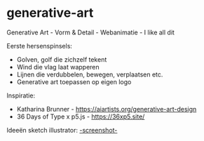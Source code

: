 # generative-art
Generative Art - Vorm &amp; Detail - Webanimatie - I like all dit

Eerste hersenspinsels:
- Golven, golf die zichzelf tekent
- Wind die vlag laat wapperen
- Lijnen die verdubbelen, bewegen, verplaatsen etc.
- Generative art toepassen op eigen logo

Inspiratie:
- Katharina Brunner - https://aiartists.org/generative-art-design
- 36 Days of Type x p5.js - https://36xp5.site/

Ideeën sketch illustrator:
[-screenshot-](images/generativeart-inspo1.jpg)
